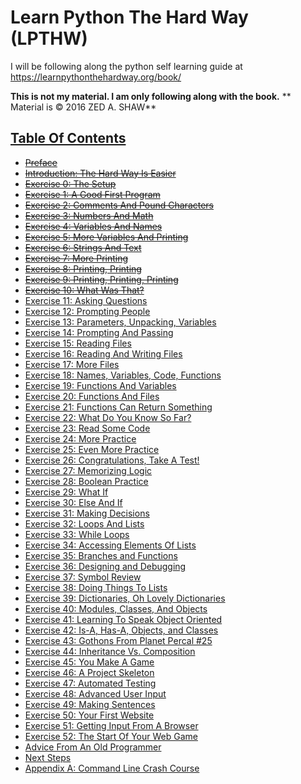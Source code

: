 # Learn Python The Hard Way (LPTHW)

I will be following along the python self learning guide at https://learnpythonthehardway.org/book/

**This is not my material.  I am only following along with the book.**
** Material is © 2016 ZED A. SHAW**

## [Table Of Contents](https://learnpythonthehardway.org/book/ "Table Of Contents")

* ~~[Preface](https://learnpythonthehardway.org/book/preface.html "Preface")~~
* ~~[Introduction: The Hard Way Is Easier](https://learnpythonthehardway.org/book/intro.html "Introduction")~~
* ~~[Exercise 0: The Setup](https://learnpythonthehardway.org/book/ex0.html "Exercise 0")~~
* ~~[Exercise 1: A Good First Program](https://learnpythonthehardway.org/book/ex1.html "Exercise 1")~~
* ~~[Exercise 2: Comments And Pound Characters](https://learnpythonthehardway.org/book/ex2.html "Exercise 2")~~
* ~~[Exercise 3: Numbers And Math](https://learnpythonthehardway.org/book/ex3.html "Exercise 3")~~
* ~~[Exercise 4: Variables And Names](https://learnpythonthehardway.org/book/ex4.html "Exercise 4")~~
* ~~[Exercise 5: More Variables And Printing](https://learnpythonthehardway.org/book/ex5.html "Exercise 5")~~
* ~~[Exercise 6: Strings And Text](https://learnpythonthehardway.org/book/ex6.html "Exercise 6")~~
* ~~[Exercise 7: More Printing](https://learnpythonthehardway.org/book/ex7.html "Exercise 7")~~
* ~~[Exercise 8: Printing, Printing](https://learnpythonthehardway.org/book/ex8.html "Exercise 8")~~
* ~~[Exercise 9: Printing, Printing, Printing](https://learnpythonthehardway.org/book/ex9.html "Exercise 9")~~
* ~~[Exercise 10: What Was That?](https://learnpythonthehardway.org/book/ex10.html "Exercise 10")~~
* [Exercise 11: Asking Questions](https://learnpythonthehardway.org/book/ex11.html "Exercise 11")
* [Exercise 12: Prompting People](https://learnpythonthehardway.org/book/ex12.html "Exercise 12")
* [Exercise 13: Parameters, Unpacking, Variables](https://learnpythonthehardway.org/book/ex13.html "Exercise 13")
* [Exercise 14: Prompting And Passing](https://learnpythonthehardway.org/book/ex14.html "Exercise 14")
* [Exercise 15: Reading Files](https://learnpythonthehardway.org/book/ex15.html "Exercise 15")
* [Exercise 16: Reading And Writing Files](https://learnpythonthehardway.org/book/ex16.html "Exercise 16")
* [Exercise 17: More Files](https://learnpythonthehardway.org/book/ex17.html "Exercise 17")
* [Exercise 18: Names, Variables, Code, Functions](https://learnpythonthehardway.org/book/ex18.html "Exercise 18")
* [Exercise 19: Functions And Variables](https://learnpythonthehardway.org/book/ex19.html "Exercise 19")
* [Exercise 20: Functions And Files](https://learnpythonthehardway.org/book/ex20.html "Exercise 20")
* [Exercise 21: Functions Can Return Something](https://learnpythonthehardway.org/book/ex21.html "Exercise 21")
* [Exercise 22: What Do You Know So Far?](https://learnpythonthehardway.org/book/ex22.html "Exercise 22")
* [Exercise 23: Read Some Code](https://learnpythonthehardway.org/book/ex23.html "Exercise 23")
* [Exercise 24: More Practice](https://learnpythonthehardway.org/book/ex24.html "Exercise 24")
* [Exercise 25: Even More Practice](https://learnpythonthehardway.org/book/ex25.html "Exercise 25")
* [Exercise 26: Congratulations, Take A Test!](https://learnpythonthehardway.org/book/ex26.html "Exercise 26")
* [Exercise 27: Memorizing Logic](https://learnpythonthehardway.org/book/ex27.html "Exercise 27")
* [Exercise 28: Boolean Practice](https://learnpythonthehardway.org/book/ex28.html "Exercise 28")
* [Exercise 29: What If](https://learnpythonthehardway.org/book/ex29.html "Exercise 29")
* [Exercise 30: Else And If](https://learnpythonthehardway.org/book/ex30.html "Exercise 30")
* [Exercise 31: Making Decisions](https://learnpythonthehardway.org/book/ex31.html "Exercise 31")
* [Exercise 32: Loops And Lists](https://learnpythonthehardway.org/book/ex32.html "Exercise 32")
* [Exercise 33: While Loops](https://learnpythonthehardway.org/book/ex33.html "Exercise 33")
* [Exercise 34: Accessing Elements Of Lists](https://learnpythonthehardway.org/book/ex34.html "Exercise 34")
* [Exercise 35: Branches and Functions](https://learnpythonthehardway.org/book/ex35.html "Exercise 35")
* [Exercise 36: Designing and Debugging](https://learnpythonthehardway.org/book/ex36.html "Exercise 36")
* [Exercise 37: Symbol Review](https://learnpythonthehardway.org/book/ex37.html "Exercise 37")
* [Exercise 38: Doing Things To Lists](https://learnpythonthehardway.org/book/ex38.html "Exercise 38")
* [Exercise 39: Dictionaries, Oh Lovely Dictionaries](https://learnpythonthehardway.org/book/ex39.html "Exercise 39")
* [Exercise 40: Modules, Classes, And Objects](https://learnpythonthehardway.org/book/ex40.html "Exercise 40")
* [Exercise 41: Learning To Speak Object Oriented](https://learnpythonthehardway.org/book/ex41.html "Exercise 41")
* [Exercise 42: Is-A, Has-A, Objects, and Classes](https://learnpythonthehardway.org/book/ex42.html "Exercise 42")
* [Exercise 43: Gothons From Planet Percal #25](https://learnpythonthehardway.org/book/ex43.html "Exercise 43")
* [Exercise 44: Inheritance Vs. Composition](https://learnpythonthehardway.org/book/ex44.html "Exercise 44")
* [Exercise 45: You Make A Game](https://learnpythonthehardway.org/book/ex45.html "Exercise 45")
* [Exercise 46: A Project Skeleton](https://learnpythonthehardway.org/book/ex46.html "Exercise 46")
* [Exercise 47: Automated Testing](https://learnpythonthehardway.org/book/ex47.html "Exercise 47")
* [Exercise 48: Advanced User Input](https://learnpythonthehardway.org/book/ex48.html "Exercise 48")
* [Exercise 49: Making Sentences](https://learnpythonthehardway.org/book/ex49.html "Exercise 49")
* [Exercise 50: Your First Website](https://learnpythonthehardway.org/book/ex50.html "Exercise 50")
* [Exercise 51: Getting Input From A Browser](https://learnpythonthehardway.org/book/ex51.html "Exercise 51")
* [Exercise 52: The Start Of Your Web Game](https://learnpythonthehardway.org/book/ex52.html "Exercise 52")
* [Advice From An Old Programmer](hhttps://learnpythonthehardway.org/book/advice.html "Advice From An Old Programmer")
* [Next Steps](https://learnpythonthehardway.org/book/next.html "Next Steps")
* [Appendix A: Command Line Crash Course](https://learnpythonthehardway.org/book/appendixa.html "Appendix A: Command Line Crash Course")